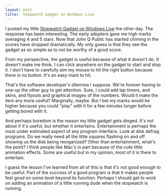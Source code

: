 ```yaml
---
layout: post
title:  Stopwatch Gadget on Windows Live
---
```

I posted my little [Stopwatch Gadget on Windows Live](http://gallery.live.com/LiveItemDetail.aspx?li=a7ca6bd4-15f1-44a5-b6ba-31b2daf75e47) the other day. The response has been interesting. The early adopters gave me high marks averaging 4 and 5 stars. Now that John Q Public has started chiming in the scores have dropped dramatically. My only guess is that they see the gadget as so simple as to not be worthy of a good score.

From my perspective, the gadget is useful because of what it doesn't do. It doesn't make me think. I can click anywhere on the gadget to start and stop it. I don't have to carefully aim my mouse to hit the right button because there is no button. It's an easy mark to hit. 

That's the software developer's dilemma I suppose. We're forever having to one-up the other guy to get attention. Sure, I could add lap timers, and skins, and flyouts and graphical images of the numbers. Would it make the item any more useful? Marginally, maybe. But I bet my marks would be higher because you could "play" with it for a few minutes longer before getting bored with it.

And perhaps boredom is the reason my little gadget gets dinged. It's not about if it's useful, but whether it entertains. Entertainment is perhaps the most under estimated aspect of any program interface. Look at disk defrag programs. Do we really need all the little squares flashing on and off showing us the disk being reorganized? Other than entertainment, what's the point? I think people like Mac's in part because of the cute little animation effects. Some are useful but in my opinion, most of it is there to entertain.

I guess the lesson I've learned from all of this is that it's not good enough to be useful. Part of the success of a good program is that it makes people feel good on some level beyond its function. Perhaps I should get to work on adding an animation of a little running dude when the stopwatch is running.
